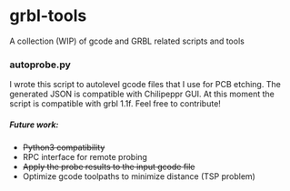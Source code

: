 # grbl-tools
A collection (WIP) of gcode and GRBL related scripts and tools

### autoprobe.py

I wrote this script to autolevel gcode files that I use for PCB etching. The generated JSON is compatible with Chilipeppr GUI. At this moment the script is compatible with grbl 1.1f. Feel free to contribute!

##### Future work:
- ~~Python3 compatibility~~
- RPC interface for remote probing
- ~~Apply the probe results to the input gcode file~~
- Optimize gcode toolpaths to minimize distance (TSP problem)
